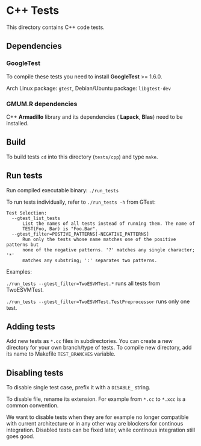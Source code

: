 C++ Tests
=========

This directory contains C++ code tests.

## Dependencies

### GoogleTest

To compile these tests you need to install **GoogleTest** >= 1.6.0.

Arch Linux package: `gtest`, Debian/Ubuntu package: `libgtest-dev`

### GMUM.R dependencies

C++ **Armadillo** library and its dependencies ( **Lapack**, **Blas**) need to
be installed.

## Build

To build tests `cd` into this directory (`tests/cpp`) and type `make`.

## Run tests

Run compiled executable binary: `./run_tests`

To run tests individually, refer to `./run_tests -h` from GTest:

```
Test Selection:
  --gtest_list_tests
      List the names of all tests instead of running them. The name of
      TEST(Foo, Bar) is "Foo.Bar".
  --gtest_filter=POSTIVE_PATTERNS[-NEGATIVE_PATTERNS]
      Run only the tests whose name matches one of the positive patterns but
      none of the negative patterns. '?' matches any single character; '*'
      matches any substring; ':' separates two patterns.
```

Examples:

`./run_tests --gtest_filter=TwoESVMTest.*` runs all tests from TwoESVMTest.

`./run_tests --gtest_filter=TwoESVMTest.TestPreprocessor` runs only one test.

## Adding tests

Add new tests as `*.cc` files in subdirectories. You can create a new directory
for your own branch/type of tests. To compile new directory, add its name to
Makefile `TEST_BRANCHES` variable.

## Disabling tests

To disable single test case, prefix it with a `DISABLE_` string.

To disable file, rename its extension. For example from `*.cc` to `*.xcc` is a
common convention.

We want to disable tests when they are for example no longer compatible with
current architecture or in any other way are blockers for
continous integration. Disabled tests can be fixed later, while continous
integration still goes good.


